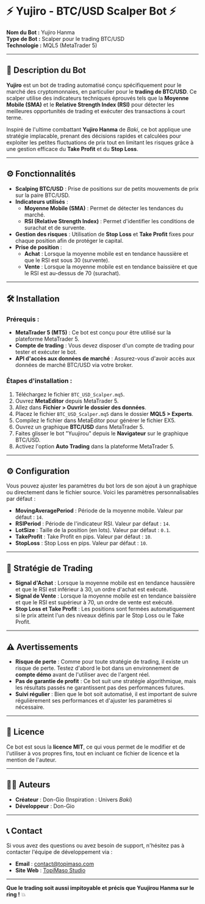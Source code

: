# ⚡ **Yujiro** - BTC/USD Scalper Bot ⚡

**Nom du Bot :** Yujiro Hanma  
**Type de Bot :** Scalper pour le trading BTC/USD  
**Technologie :** MQL5 (MetaTrader 5)

---

## 🧠 **Description du Bot**

**Yujiro** est un bot de trading automatisé conçu spécifiquement pour le marché des cryptomonnaies, en particulier pour le **trading de BTC/USD**. Ce scalper utilise des indicateurs techniques éprouvés tels que la **Moyenne Mobile (SMA)** et le **Relative Strength Index (RSI)** pour détecter les meilleures opportunités de trading et exécuter des transactions à court terme.

Inspiré de l'ultime combattant **Yujiro Hanma** de *Baki*, ce bot applique une stratégie implacable, prenant des décisions rapides et calculées pour exploiter les petites fluctuations de prix tout en limitant les risques grâce à une gestion efficace du **Take Profit** et du **Stop Loss**.

---

## ⚙️ **Fonctionnalités**

- **Scalping BTC/USD** : Prise de positions sur de petits mouvements de prix sur la paire BTC/USD.
- **Indicateurs utilisés** :
  - **Moyenne Mobile (SMA)** : Permet de détecter les tendances du marché.
  - **RSI (Relative Strength Index)** : Permet d'identifier les conditions de surachat et de survente.
- **Gestion des risques** : Utilisation de **Stop Loss** et **Take Profit** fixes pour chaque position afin de protéger le capital.
- **Prise de position** :
  - **Achat** : Lorsque la moyenne mobile est en tendance haussière et que le RSI est sous 30 (survente).
  - **Vente** : Lorsque la moyenne mobile est en tendance baissière et que le RSI est au-dessus de 70 (surachat).

---

## 🛠️ **Installation**

### **Prérequis** :
- **MetaTrader 5 (MT5)** : Ce bot est conçu pour être utilisé sur la plateforme MetaTrader 5.
- **Compte de trading** : Vous devez disposer d'un compte de trading pour tester et exécuter le bot.
- **API d'accès aux données de marché** : Assurez-vous d'avoir accès aux données de marché BTC/USD via votre broker.

### **Étapes d'installation** :

1. Téléchargez le fichier `BTC_USD_Scalper.mq5`.
2. Ouvrez **MetaEditor** depuis MetaTrader 5.
3. Allez dans **Fichier > Ouvrir le dossier des données**.
4. Placez le fichier `BTC_USD_Scalper.mq5` dans le dossier **MQL5 > Experts**.
5. Compilez le fichier dans MetaEditor pour générer le fichier EX5.
6. Ouvrez un graphique **BTC/USD** dans MetaTrader 5.
7. Faites glisser le bot "Yuujirou" depuis le **Navigateur** sur le graphique BTC/USD.
8. Activez l'option **Auto Trading** dans la plateforme MetaTrader 5.

---

## ⚙️ **Configuration**

Vous pouvez ajuster les paramètres du bot lors de son ajout à un graphique ou directement dans le fichier source. Voici les paramètres personnalisables par défaut :

- **MovingAveragePeriod** : Période de la moyenne mobile. Valeur par défaut : `14`.
- **RSIPeriod** : Période de l'indicateur RSI. Valeur par défaut : `14`.
- **LotSize** : Taille de la position (en lots). Valeur par défaut : `0.1`.
- **TakeProfit** : Take Profit en pips. Valeur par défaut : `10`.
- **StopLoss** : Stop Loss en pips. Valeur par défaut : `10`.

---

## 🛑 **Stratégie de Trading**

- **Signal d'Achat** : Lorsque la moyenne mobile est en tendance haussière et que le RSI est inférieur à 30, un ordre d'achat est exécuté.
- **Signal de Vente** : Lorsque la moyenne mobile est en tendance baissière et que le RSI est supérieur à 70, un ordre de vente est exécuté.
- **Stop Loss et Take Profit** : Les positions sont fermées automatiquement si le prix atteint l'un des niveaux définis par le Stop Loss ou le Take Profit.

---

## ⚠️ **Avertissements**

- **Risque de perte** : Comme pour toute stratégie de trading, il existe un risque de perte. Testez d'abord le bot dans un environnement de **compte démo** avant de l'utiliser avec de l'argent réel.
- **Pas de garantie de profit** : Ce bot suit une stratégie algorithmique, mais les résultats passés ne garantissent pas des performances futures.
- **Suivi régulier** : Bien que le bot soit automatisé, il est important de suivre régulièrement ses performances et d'ajuster les paramètres si nécessaire.

---

## 📜 **Licence**

Ce bot est sous la **licence MIT**, ce qui vous permet de le modifier et de l'utiliser à vos propres fins, tout en incluant ce fichier de licence et la mention de l'auteur.

---

## 👨‍💻 **Auteurs**

- **Créateur** : Don-Gio (Inspiration : Univers *Baki*)
- **Développeur** : Don-Gio

---

## 📞 **Contact**

Si vous avez des questions ou avez besoin de support, n'hésitez pas à contacter l'équipe de développement via :

- **Email** : contact@topimaso.com
- **Site Web** : [TopiMaso Studio](https://www.topimaso.com)

---

**Que le trading soit aussi impitoyable et précis que Yuujirou Hanma sur le ring !** 💥
